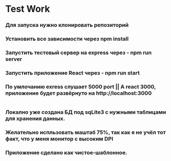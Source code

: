 # Test Work
### Для запуска нужно клонировать репозиторий
### Установить все зависимости через npm install
### Запустить тестовый сервер на express через - npm run server
### Запустить приложение React через - npm run start
### По умлочанию exress слушает 5000 port || А react 3000, приложение будет развёрнуто на http://localhost:3000
#
### Локално уже создана БД под sqLite3 с нужными таблицами для хранения данных.
### Желательно испльзовать маштаб 75%, так как я не учёл тот факт, что у меня монитор с высоким DPI
### Приложение сделано как чистое-шаблонное.
